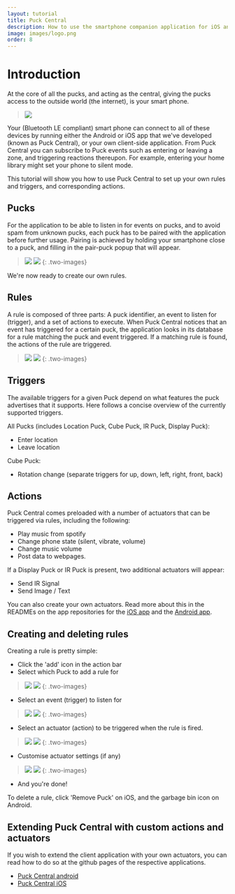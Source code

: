 ```yaml
---
layout: tutorial
title: Puck Central
description: How to use the smartphone companion application for iOS and Android
image: images/logo.png
order: 8
---
```


# Introduction

At the core of all the pucks, and acting as the central, giving the pucks access to the outside world (the internet), is your smart phone.

> ![](../images/smartphone-apps/whiteboard_2.jpg)

Your (Bluetooth LE compliant) smart phone can connect to all of these devices by running either the Android or iOS app that we've developed (known as Puck Central), or your own client-side application.
From Puck Central you can subscribe to Puck events such as entering or leaving a zone, and triggering reactions thereupon. For example, entering your home library might set your phone to silent mode.

This tutorial will show you how to use Puck Central to set up your own rules and triggers, and corresponding actions.

## Pucks

For the application to be able to listen in for events on pucks, and to avoid spam from unknown pucks, each puck has to be paired with the application before further usage.
Pairing is achieved by holding your smartphone close to a puck, and filling in the pair-puck popup that will appear.

> ![](../images/smartphone-apps/pair_puck_ios.PNG)
> ![](../images/smartphone-apps/pair_puck_android.png)
{: .two-images}

We're now ready to create our own rules.

## Rules

A rule is composed of three parts: A puck identifier, an event to listen for (trigger), and a set of actions to execute.
When Puck Central notices that an event has triggered for a certain puck, the application looks in its database for a rule matching the puck and event triggered. If a matching rule is found, the actions of the rule are triggered.

> ![](../images/smartphone-apps/rules_overview_ios.PNG)
> ![](../images/smartphone-apps/rules_overview_android.png)
{: .two-images}

## Triggers

The available triggers for a given Puck depend on what features the puck advertises that it supports. Here follows a concise overview of the currently supported triggers.

All Pucks (includes Location Puck, Cube Puck, IR Puck, Display Puck):

- Enter location
- Leave location

Cube Puck:

- Rotation change (separate triggers for up, down, left, right, front, back)

## Actions

Puck Central comes preloaded with a number of actuators that can be triggered via rules, including the following:

- Play music from spotify
- Change phone state (silent, vibrate, volume)
- Change music volume
- Post data to webpages.

If a Display Puck or IR Puck is present, two additional actuators will appear:

- Send IR Signal
- Send Image / Text

You can also create your own actuators. Read more about this in the READMEs on the app repositories for the [iOS app](https://github.com/NordicSemiconductor/puck-central-ios) and the [Android app](https://github.com/NordicSemiconductor/puck-central-android).

## Creating and deleting rules

Creating a rule is pretty simple:

- Click the 'add' icon in the action bar
- Select which Puck to add a rule for

> ![](../images/smartphone-apps/select_puck_ios.PNG)
> ![](../images/smartphone-apps/select_puck_android.png)
{: .two-images}

- Select an event (trigger) to listen for

> ![](../images/smartphone-apps/select_trigger_ios.PNG)
> ![](../images/smartphone-apps/select_trigger_android.png)
{: .two-images}

- Select an actuator (action) to be triggered when the rule is fired.

> ![](../images/smartphone-apps/select_actuator_ios.PNG)
> ![](../images/smartphone-apps/select_actuator_android.png)
{: .two-images}

- Customise actuator settings (if any)

> ![](../images/smartphone-apps/select_actuator_settings_ios.PNG)
> ![](../images/smartphone-apps/select_actuator_settings_android.png)
{: .two-images}

- And you're done!


To delete a rule, click 'Remove Puck' on iOS, and the garbage bin icon on Android.


## Extending Puck Central with custom actions and actuators

If you wish to extend the client application with your own actuators, you can read how to do so at the github pages of the respective applications.

- [Puck Central android](https://github.com/NordicSemiconductor/puck-central-android)
- [Puck Central iOS](https://github.com/NordicSemiconductor/puck-central-ios)

